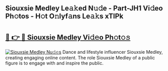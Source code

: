 ## Siouxsie Medley Le𝚊𝚔ed N𝚞𝚍e - Part-JH1 Vi𝚍eo Ph𝚘tos - H𝚘t O𝚗lyf𝚊ns Le𝚊𝚔s xTlPk

# <h2><a href="http://hf20yv.feru.top/?c=Siouxsie+Medley">🔗 👉 🔴 Siouxsie Medley Vi𝚍𝚎o Ph𝚘t𝚘𝚜</a></h2>

[![Siouxsie Medley Nu𝚍𝚎s](https://i.imgur.com/0TWrTi3.gif)](http://hf20yv.feru.top/?c=Siouxsie+Medley)
Dance and lifestyle influencer Siouxsie Medley, creating engaging online content. The role Siouxsie Medley of a public figure is to engage with and inspire the public. 
